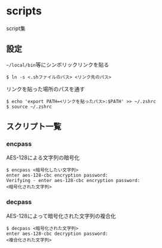 # scripts
script集
## 設定
```~/local/bin```等にシンボリックリンクを貼る
```
$ ln -s <.shファイルのパス> <リンク先のパス>
```
リンクを貼った場所のパスを通す
```
$ echo 'export PATH=<リンクを貼ったパス>:$PATH' >> ~/.zshrc
$ source ~/.zshrc
```
## スクリプト一覧
### encpass
AES-128による文字列の暗号化
```
$ encpass <暗号化したい文字列>
enter aes-128-cbc encryption password:
Verifying - enter aes-128-cbc encryption password:
<暗号化された文字列>
```
### decpass
AES-128によって暗号化された文字列の複合化
```
$ decpass <暗号化された文字列>
enter aes-128-cbc decryption password:
<複合化された文字列>
```